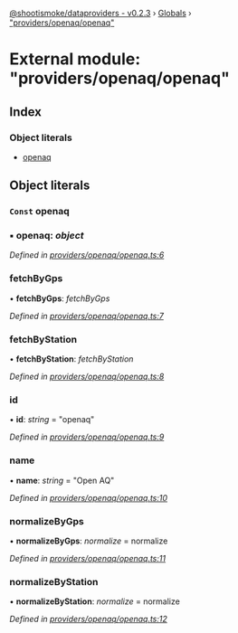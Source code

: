 [@shootismoke/dataproviders - v0.2.3](../README.md) › [Globals](../globals.md) › ["providers/openaq/openaq"](_providers_openaq_openaq_.md)

# External module: "providers/openaq/openaq"

## Index

### Object literals

* [openaq](_providers_openaq_openaq_.md#const-openaq)

## Object literals

### `Const` openaq

### ▪ **openaq**: *object*

*Defined in [providers/openaq/openaq.ts:6](https://github.com/shootismoke/common/blob/b01485a/packages/dataproviders/src/providers/openaq/openaq.ts#L6)*

###  fetchByGps

• **fetchByGps**: *fetchByGps*

*Defined in [providers/openaq/openaq.ts:7](https://github.com/shootismoke/common/blob/b01485a/packages/dataproviders/src/providers/openaq/openaq.ts#L7)*

###  fetchByStation

• **fetchByStation**: *fetchByStation*

*Defined in [providers/openaq/openaq.ts:8](https://github.com/shootismoke/common/blob/b01485a/packages/dataproviders/src/providers/openaq/openaq.ts#L8)*

###  id

• **id**: *string* = "openaq"

*Defined in [providers/openaq/openaq.ts:9](https://github.com/shootismoke/common/blob/b01485a/packages/dataproviders/src/providers/openaq/openaq.ts#L9)*

###  name

• **name**: *string* = "Open AQ"

*Defined in [providers/openaq/openaq.ts:10](https://github.com/shootismoke/common/blob/b01485a/packages/dataproviders/src/providers/openaq/openaq.ts#L10)*

###  normalizeByGps

• **normalizeByGps**: *normalize* =  normalize

*Defined in [providers/openaq/openaq.ts:11](https://github.com/shootismoke/common/blob/b01485a/packages/dataproviders/src/providers/openaq/openaq.ts#L11)*

###  normalizeByStation

• **normalizeByStation**: *normalize* =  normalize

*Defined in [providers/openaq/openaq.ts:12](https://github.com/shootismoke/common/blob/b01485a/packages/dataproviders/src/providers/openaq/openaq.ts#L12)*
